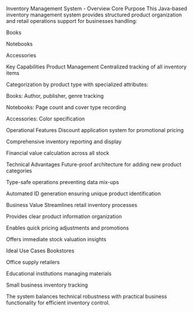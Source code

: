 Inventory Management System - Overview
Core Purpose
This Java-based inventory management system provides structured product organization and retail operations support for businesses handling:

Books

Notebooks

Accessories

Key Capabilities
Product Management
Centralized tracking of all inventory items

Categorization by product type with specialized attributes:

Books: Author, publisher, genre tracking

Notebooks: Page count and cover type recording

Accessories: Color specification

Operational Features
Discount application system for promotional pricing

Comprehensive inventory reporting and display

Financial value calculation across all stock

Technical Advantages
Future-proof architecture for adding new product categories

Type-safe operations preventing data mix-ups

Automated ID generation ensuring unique product identification

Business Value
Streamlines retail inventory processes

Provides clear product information organization

Enables quick pricing adjustments and promotions

Offers immediate stock valuation insights

Ideal Use Cases
Bookstores

Office supply retailers

Educational institutions managing materials

Small business inventory tracking

The system balances technical robustness with practical business functionality for efficient inventory control.